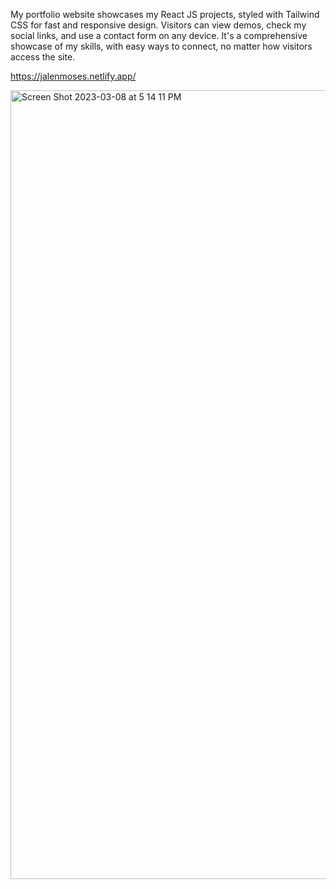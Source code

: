 My portfolio website showcases my React JS projects, styled with Tailwind CSS for fast and responsive design. Visitors can view demos, check my social links, and use a contact form on any device. It's a comprehensive showcase of my skills, with easy ways to connect, no matter how visitors access the site.

https://jalenmoses.netlify.app/

<img width="1262" alt="Screen Shot 2023-03-08 at 5 14 11 PM" src="https://user-images.githubusercontent.com/116610117/223889771-e35fd07a-d6c6-4200-a90e-e755d4ad5934.png">
